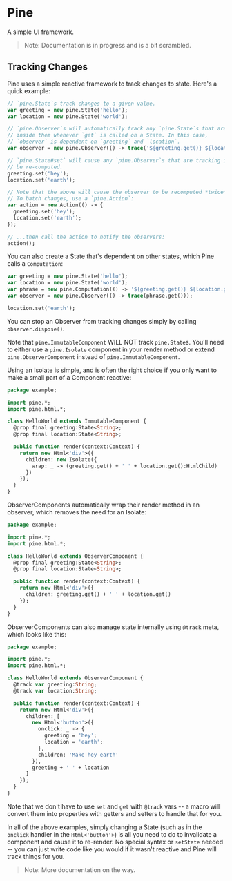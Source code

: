 Pine
====

A simple UI framework.

> Note: Documentation is in progress and is a bit scrambled.

Tracking Changes
----------------

Pine uses a simple reactive framework to track changes to state. Here's a quick example:

```haxe
// `pine.State`s track changes to a given value. 
var greeting = new pine.State('hello');
var location = new pine.State('world');

// `pine.Observer`s will automatically track any `pine.State`s that are used
// inside them whenever `get` is called on a State. In this case,
// `observer` is dependent on `greeting` and `location`.
var observer = new pine.Observer(() -> trace('${greeting.get()} ${location.get()}'));

// `pine.State#set` will cause any `pine.Observer`s that are tracking it to
// be re-computed.
greeting.set('hey');
location.set('earth');

// Note that the above will cause the observer to be recomputed *twice*.
// To batch changes, use a `pine.Action`:
var action = new Action(() -> {
  greeting.set('hey');
  location.set('earth');
});

// ...then call the action to notify the observers:
action();
```

You can also create a State that's dependent on other states, which Pine calls a `Computation`:

```haxe
var greeting = new pine.State('hello');
var location = new pine.State('world');
var phrase = new pine.Computation(() -> '${greeting.get()} ${location.get()}');
var observer = new pine.Observer(() -> trace(phrase.get()));

location.set('earth');
```

You can stop an Observer from tracking changes simply by calling `observer.dispose()`.

Note that `pine.ImmutableComponent` WILL NOT track `pine.State`s. You'll need to either use a `pine.Isolate` component in your render method or extend `pine.ObserverComponent` instead of `pine.ImmutableComponent`.

Using an Isolate is simple, and is often the right choice if you only want to make a small part of a Component reactive:

```haxe
package example;

import pine.*;
import pine.html.*;

class HelloWorld extends ImmutableComponent {
  @prop final greeting:State<String>;
  @prop final location:State<String>;

  public function render(context:Context) {
    return new Html<'div'>({
      children: new Isolate({
        wrap: _ -> (greeting.get() + ' ' + location.get():HtmlChild)
      })
    });
  }
}
```

ObserverComponents automatically wrap their render method in an observer, which removes the need for an Isolate:

```haxe
package example;

import pine.*;
import pine.html.*;

class HelloWorld extends ObserverComponent {
  @prop final greeting:State<String>;
  @prop final location:State<String>;

  public function render(context:Context) {
    return new Html<'div'>({
      children: greeting.get() + ' ' + location.get()
    });
  }
}
```

ObserverComponents can also manage state internally using `@track` meta, which looks like this:

```haxe
package example;

import pine.*;
import pine.html.*;

class HelloWorld extends ObserverComponent {
  @track var greeting:String;
  @track var location:String;

  public function render(context:Context) {
    return new Html<'div'>({
      children: [
        new Html<'button'>({
          onclick: _ -> {
            greeting = 'hey';
            location = 'earth';
          },
          children: 'Make hey earth'
        }),
        greeting + ' ' + location
      ]
    });
  }
}
```

Note that we don't have to use `set` and `get` with `@track` vars -- a macro will convert them into properties with getters and setters to handle that for you.

In all of the above examples, simply changing a State (such as in the `onclick` handler in the `Html<'button'>`) is all you need to do to invalidate a component and cause it to re-render. No special syntax or `setState` needed -- you can just write code like you would if it wasn't reactive and Pine will track things for you.

> Note: More documentation on the way.
